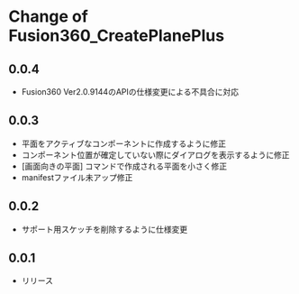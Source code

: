 # Change of Fusion360_CreatePlanePlus

## 0.0.4
+ Fusion360 Ver2.0.9144のAPIの仕様変更による不具合に対応

## 0.0.3
+ 平面をアクティブなコンポーネントに作成するように修正
+ コンポーネント位置が確定していない際にダイアログを表示するように修正
+ [画面向きの平面] コマンドで作成される平面を小さく修正
+ manifestファイル未アップ修正

## 0.0.2
+ サポート用スケッチを削除するように仕様変更

## 0.0.1
+ リリース
